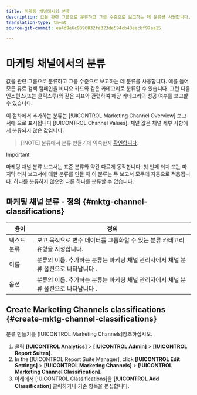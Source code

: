 ```yaml
---
title: 마케팅 채널에서의 분류
description: 값을 관련 그룹으로 분류하고 그룹 수준으로 보고하는 데 분류를 사용합니다. 예를 들어 모든 유료 검색 캠페인을 비디오 카드와 같은 카테고리로 분류할 수 있습니다. 그런 다음 인스턴스(또는 클릭스루)와 같은 지표와 관련하여 해당 카테고리의 성공 여부를 보고할 수 있습니다.
translation-type: tm+mt
source-git-commit: ea4d9e6c9396032fe323de594cb43eecbf97aa15

---
```



# 마케팅 채널에서의 분류

값을 관련 그룹으로 분류하고 그룹 수준으로 보고하는 데 분류를 사용합니다. 예를 들어 모든 유료 검색 캠페인을 비디오 카드와 같은 카테고리로 분류할 수 있습니다. 그런 다음 인스턴스(또는 클릭스루)와 같은 지표와 관련하여 해당 카테고리의 성공 여부를 보고할 수 있습니다.

이 절차에서 추가하는 분류는 [!UICONTROL Marketing Channel Overview] 보고서에 으로 표시됩니다 [!UICONTROL Channel Values]. 채널 값은 채널 세부 사항에서 분류되지 않은 값입니다.

> [!NOTE] 분류에서 분류 만들기에 익숙한지 [확인합니다](/help/components/c-classifications2/c-classifications.md).

>[!IMPORTANT]
>
>마케팅 채널 분류 보고서는 표준 분류와 약간 다르게 동작합니다. 첫 번째 터치 또는 마지막 터치 보고서에 대한 분류를 만들 때 이 분류는 두 보고서 모두에 자동으로 적용됩니다. 하나를 분류하지 않으면 다른 하나를 분류할 수 없습니다.

## 마케팅 채널 분류 - 정의 {#mktg-channel-classifications}

| 용어 | 정의 |
|--- |--- |
| 텍스트 분류 | 보고 목적으로 변수 데이터를 그룹화할 수 있는 분류 카테고리 유형을 지정합니다. |
|  이름  | 분류의 이름. 추가하는 분류는 마케팅 채널 관리자에서 채널 분류 옵션으로 나타납니다 . |
| 옵션 | 분류의 이름. 추가하는 분류는 마케팅 채널 관리자에서 채널 분류 옵션으로 나타납니다 . |

## Create Marketing Channels classifications {#create-mktg-channel-classifications}

분류 만들기를 [!UICONTROL Marketing Channels]참조하십시오.

1. 클릭 **[!UICONTROL Analytics]** > **[!UICONTROL Admin]** > **[!UICONTROL Report Suites]**.
1. In the [!UICONTROL Report Suite Manager], click **[!UICONTROL Edit Settings]** > **[!UICONTROL Marketing Channels]** > **[!UICONTROL Marketing Channel Classification]**.
1. 아래에서 [!UICONTROL Classifications]을 **[!UICONTROL Add Classification]** 클릭하거나 기존 항목을 편집합니다.
